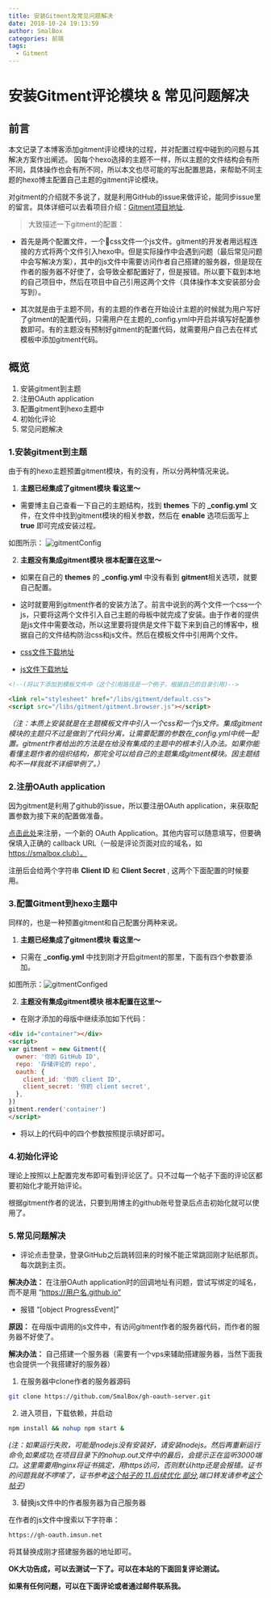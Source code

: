 ```yaml
---
title: 安装Gitment及常见问题解决
date: 2018-10-24 19:13:59
author: SmalBox
categories: 前端
tags:
  - Gitment
---
```

# 安装Gitment评论模块 & 常见问题解决

## **前言**

本文记录了本博客添加gitment评论模块的过程，并对配置过程中碰到的问题与其解决方案作出阐述。
因每个hexo选择的主题不一样，所以主题的文件结构会有所不同，具体操作也会有所不同，所以本文也尽可能的写出配置思路，来帮助不同主题的hexo博主配置自己主题的gitment评论模块。

对gitment的介绍就不多说了，就是利用GitHub的issue来做评论，能同步issue里的留言。具体详细可以去看项目介绍：[Gitment项目地址](https://github.com/imsun/gitment).

> 大致描述一下gitment的配置：
  - 首先是两个配置文件，一个css文件一个js文件。gitment的开发者用远程连接的方式将两个文件引入hexo中。但是实际操作中会遇到问题（最后常见问题中会写解决方案），其中的js文件中需要访问作者自己搭建的服务器，但是现在作者的服务器不好使了，会导致全都配置好了，但是报错。所以要下载到本地的自己项目中，然后在项目中自己引用这两个文件（具体操作本文安装部分会写到）。

  - 其次就是由于主题不同，有的主题的作者在开始设计主题的时候就为用户写好了gitment的配置代码，只需用户在主题的_config.yml中开启并填写好配置参数即可。有的主题没有预制好gitment的配置代码，就需要用户自己去在样式模板中添加gitment代码。

## **概览**

  1. 安装gitment到主题
  2. 注册OAuth application
  3. 配置gitment到hexo主题中
  4. 初始化评论
  5. 常见问题解决

### **1.安装gitment到主题**

由于有的hexo主题预置gitment模块，有的没有，所以分两种情况来说。

  1. **主题已经集成了gitment模块 看这里～**
  - 需要博主自己查看一下自己的主题结构，找到 **themes** 下的 **_config.yml** 文件，在文件中找到gitment模块的相关参数，然后在 **enable** 选项后面写上 **true** 即可完成安装过程。

  如图所示： ![gitmentConfig](gitmentConfig.png)

  2. **主题没有集成gitment模块 根本配置在这里～**
  - 如果在自己的 **themes** 的 **_config.yml** 中没有看到 **gitment**相关选项，就要自己配置。
  - 这时就要用到gitment作者的安装方法了。前言中说到的两个文件一个css一个js，只要将这两个文件引入自己主题的母板中就完成了安装。由于作者的提供是js文件中需要改动，所以这里要将提供是文件下载下来到自己的博客中，根据自己的文件结构防治css和js文件。然后在模板文件中引用两个文件。
  
  - [css文件下载地址](https://imsun.github.io/gitment/style/default.css)
  - [js文件下载地址](https://imsun.github.io/gitment/dist/gitment.browser.js)

  ``` html
  <!--(将以下添加到模板文件中（这个引用路径是一个例子，根据自己的目录引用)-->

  <link rel="stylesheet" href="/libs/gitment/default.css">
  <script src="/libs/gitment/gitment.browser.js"></script>
  ```

*（注：本质上安装就是在主题模板文件中引入一个css和一个js文件。集成gitment模块的主题只不过是做到了代码分离，让需要配置的参数在_config.yml中统一配置。gitment作者给出的方法是在给没有集成的主题中的根本引入办法。如果你能看懂主题作者的组织结构，那完全可以给自己的主题集成gitment模块。因主题结构不一样我就不详细举例了。）*

### **2.注册OAuth application**

因为gitment是利用了github的issue，所以要注册OAuth application，来获取配置参数为接下来的配置做准备。

[点击此处](https://github.com/settings/applications/new)来注册，一个新的 OAuth Application。其他内容可以随意填写，但要确保填入正确的 callback URL（一般是评论页面对应的域名，如 https://smalbox.club）。

注册后会给两个字符串 **Client ID** 和 **Client Secret** , 这两个下面配置的时候要用。

### **3.配置Gitment到hexo主题中**

同样的，也是一种预置gitment和自己配置分两种来说。

  1. **主题已经集成了gitment模块 看这里～** 
  - 只需在 **_config.yml** 中找到刚才开启gitment的那里，下面有四个参数要添加。
  
  如图所示：![gitmentConfiged](gitmentConfiged.jpeg)

  2. **主题没有集成gitment模块 根本配置在这里～**
  - 在刚才添加的母版中继续添加如下代码：

``` html
<div id="container"></div>
<script>
var gitment = new Gitment({
  owner: '你的 GitHub ID',
  repo: '存储评论的 repo',
  oauth: {
    client_id: '你的 client ID',
    client_secret: '你的 client secret',
  },
})
gitment.render('container')
</script>
```
  - 将以上的代码中的四个参数按照提示填好即可。

### **4.初始化评论**

理论上按照以上配置完发布即可看到评论区了。只不过每一个帖子下面的评论区都要初始化才能开始评论。

根据gitment作者的说法，只要到用博主的github账号登录后点击初始化就可以使用了。

### **5.常见问题解决**

  - 评论点击登录，登录GitHub之后跳转回来的时候不能正常跳回刚才贴纸那页。每次跳到主页。

**解决办法：** 在注册OAuth application时的回调地址有问题，尝试写绑定的域名，而不是用 “https://用户名.github.io”

  - 报错 “[object ProgressEvent]”

**原因：** 在母版中调用的js文件中，有访问gitment作者的服务器代码，而作者的服务器不好使了。

**解决办法：** 自己搭建一个服务器（需要有一个vps来辅助搭建服务器，当然下面我也会提供一个我搭建好的服务器）

  1. 在服务器中clone作者的服务器源码

``` bash
git clone https://github.com/SmalBox/gh-oauth-server.git
```
  2. 进入项目，下载依赖，并启动

``` bash
npm install && nohup npm start &
```
*(注：如果运行失败，可能是nodejs没有安装好，请安装nodejs。然后再重新运行命令,如果成功,在项目目录下的nohup.out文件中的最后，会提示正在监听3000端口。这里需要用nginx将证书搞定，用https访问，否则默认http还是会报错。证书的问题我就不啰嗦了，证书参考[这个帖子的 11.后续优化 部分](https://www.bugprogrammer.me/2018/05/19/phpnginxmysql.html#more),端口转发请参考[这个帖子](https://segmentfault.com/a/1190000002797606))*

  3. 替换js文件中的作者服务器为自己服务器

在作者的js文件中搜索以下字符串：
``` bash
https://gh-oauth.imsun.net
```
将其替换成刚才搭建服务器的地址即可。

**OK大功告成，可以去测试一下了。可以在本站的下面回复评论测试。**

**如果有任何问题，可以在下面评论或者通过邮件联系我。**
